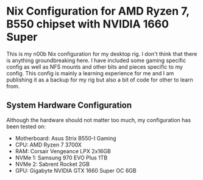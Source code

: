 # Nix Configuration for AMD Ryzen 7, B550 chipset with NVIDIA 1660 Super
This is my n00b Nix configuration for my desktop rig. I don't think that there is anything groundbreaking here. I have included some gaming specific config as well as NFS mounts and other bits and pieces specific to my config. This config is mainly a learning experience for me and I am publishing it as a backup for my rig but also a bit of code for other to learn from.

## System Hardware Configuration

Although the hardware should not matter too much, my configuration has been tested on:
- Motherboard: Asus Strix B550-I Gaming
- CPU: AMD Ryzen 7 3700X
- RAM: Corsair Vengeance LPX 2x16GB
- NVMe 1: Samsung 970 EVO Plus 1TB
- NVMe 2: Sabrent Rocket 2GB
- GPU: Gigabyte NVIDIA GTX 1660 Super OC 6GB